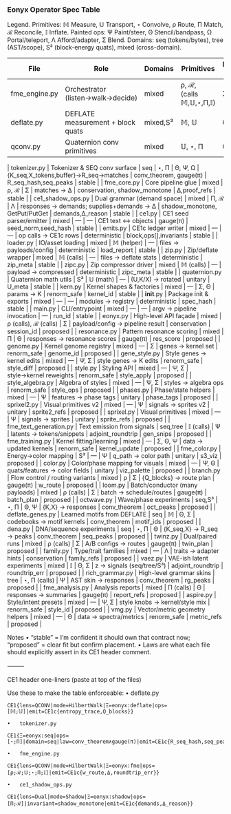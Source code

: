 ### Eonyx Operator Spec Table

Legend. Primitives: 𝕄 Measure, 𝕌 Transport, ⋆ Convolve, ρ Route, Π Match, ℛ Reconcile, 𝕀 Inflate.
Painted ops: Ψ Paint/steer, Θ Stencil/bandpass, Ω Portal/teleport, Λ Afford/adapter, Σ Blend.
Domains: seq (tokens/bytes), tree (AST/scope), S³ (block-energy quats), mixed (cross-domain).

| File | Role | Domains | Primitives | Painted Ops | Signals (In→Out) | Laws | CE1c Emits | Status |
| --- | --- | --- | --- | --- | --- | --- | --- | --- |
| fme_engine.py | Orchestrator (listen→walk→decide) | mixed | ρ, ℛ, (calls 𝕄,𝕌,⋆,Π,𝕀) | Σ, Λ | {Q_blocks}→w; matches→Δ | conservation, gauge(π) | w_route,Δ,roundtrip_err | stable |
| deflate.py | DEFLATE measurement + block quats | mixed,S³ | 𝕄, 𝕌 | Θ | payload → {hist,codebooks,Q_blocks} | gauge(π), unitary_commute | entropy_trace,Q_blocks | stable |
| qconv.py | Quaternion conv primitives | mixed | 𝕌, ⋆, Π | Θ | (K,X,B;D) → R | conv_theorem, unitary_commute | R_hash | stable |

| tokenizer.py | Tokenizer & SEQ conv surface | seq | ⋆, Π | Θ, Ψ, Ω | {K_seq,X_tokens,buffer}→R_seq→matches | conv_theorem, gauge(π) | R_seq_hash,seq_peaks | stable |
| fme_core.py | Core pipeline glue | mixed | ρ, ℛ | Σ | matches → Δ | conservation, shadow_monotone | Δ,proof_refs | stable |
| ce1_shadow_ops.py | Dual grammar (demand space) | mixed | Π, ℛ | Λ | responses → demands; supplies+demands → Δ | shadow_monotone, GetPut/PutGet | demands,Δ_reason | stable |
| ce1.py | CE1 seed parser/emitter | mixed | — | — | CE1 text ↔ objects | gauge(π) | seed_norm,seed_hash | stable |
| emits.py | CE1c ledger writer | mixed | — | — | op calls → CE1c rows | deterministic | block,ops[],invariants | stable |
| loader.py | IO/asset loading | mixed | 𝕄 (helper) | — | files → payloads/config | deterministic | load_report | stable |
| zip.py | Zip/deflate wrapper | mixed | 𝕄 (calls) | — | files → deflate stats | deterministic | zip_meta | stable |
| zipc.py | Zip compressor driver | mixed | 𝕄 (calls) | — | payload → compressed | deterministic | zipc_meta | stable |
| quaternion.py | Quaternion math utils | S³ | 𝕌 (math) | — | (U,K/X) → rotated | unitary | U_meta | stable |
| kern.py | Kernel shapes & factories | mixed | — | Σ, Θ | params → K | renorm_safe | kernel_id | stable |
| __init__.py | Package init & exports | mixed | — | — | modules → registry | deterministic | spec_hash | stable |
| main.py | CLI/entrypoint | mixed | — | — | argv → pipeline invocation | — | run_id | stable |
| eonyx.py | High-level API façade | mixed | ρ (calls), ℛ (calls) | Σ | payload/config → pipeline result | conservation | session_id | proposed |
| resonance.py | Pattern resonance scoring | mixed | Π | Θ | responses → resonance scores | gauge(π) | res_score | proposed |
| genome.py | Kernel genome registry | mixed | — | Σ | genes → kernel set | renorm_safe | genome_id | proposed |
| gene_style.py | Style genes → kernel edits | mixed | — | Ψ, Σ | style genes → K edits | renorm_safe | style_diff | proposed |
| style.py | Styling API | mixed | — | Ψ, Σ | style→kernel reweights | renorm_safe | style_apply | proposed |
| style_algebra.py | Algebra of styles | mixed | — | Ψ, Σ | styles → algebra ops | renorm_safe | style_ops | proposed |
| phases.py | Phase/state helpers | mixed | — | Ψ | features → phase tags | unitary | phase_tags | proposed |
| sprixel2.py | Visual primitives v2 | mixed | — | Ψ | signals → sprites v2 | unitary | sprite2_refs | proposed |
| sprixel.py | Visual primitives | mixed | — | Ψ | signals → sprites | unitary | sprite_refs | proposed |
| fme_text_generation.py | Text emission from signals | seq,tree | 𝕀 (calls) | Ψ | latents → tokens/snippets | adjoint_roundtrip | gen_snips | proposed |
| fme_training.py | Kernel fitting/learning | mixed | — | Σ, Θ, Ψ | data → updated kernels | renorm_safe | kernel_update | proposed |
| fme_color.py | Energy→color mapping | S³ | — | Ψ | q_path → color path | unitary | s3_viz | proposed |
| color.py | Color/phase mapping for visuals | mixed | — | Ψ, Θ | quats/features → color fields | unitary | viz_palette | proposed |
| branch.py | Flow control / routing variants | mixed | ρ | Σ | {Q_blocks} → route plan | gauge(π) | w_route | proposed |
| loom.py | Batch/conductor (many payloads) | mixed | ρ (calls) | Σ | batch → schedule/routes | gauge(π) | batch_plan | proposed |
| octwave.py | Wave/phase experiments | seq,S³ | ⋆, Π | Θ, Ψ | {K,X} → responses | conv_theorem | oct_peaks | proposed |
| deflate_genes.py | Learned motifs from DEFLATE | seq | 𝕄 | Θ, Σ | codebooks → motif kernels | conv_theorem | motif_ids | proposed |
| dena.py | DNA/sequence experiments | seq | ⋆, Π | Θ | {K_seq,X} → R_seq → peaks | conv_theorem | seq_peaks | proposed |
| twinz.py | Dual/paired runs | mixed | ρ (calls) | Σ | A/B configs → routes | gauge(π) | twin_plan | proposed |
| family.py | Type/trait families | mixed | — | Λ | traits → adapter hints | conservation | family_refs | proposed |
| vaez.py | VAE-ish latent experiments | mixed | 𝕀 | Θ, Σ | z → signals (seq/tree/S³) | adjoint_roundtrip | roundtrip_err | proposed |
| rich_grammar.py | High-level grammar skins | tree | ⋆, Π (calls) | Ψ | AST skin → responses | conv_theorem | rg_peaks | proposed |
| fme_analysis.py | Analysis reports | mixed | Π (calls) | Θ | responses → summaries | gauge(π) | report_refs | proposed |
| aspire.py | Style/intent presets | mixed | — | Ψ, Σ | style knobs → kernel/style mix | renorm_safe | style_id | proposed |
| vmg.py | Vector/metric geometry helpers | mixed | — | Θ | data → spectra/metrics | renorm_safe | metric_refs | proposed |

Notes
• “stable” = I’m confident it should own that contract now; “proposed” = clear fit but confirm placement.
• Laws are what each file should explicitly assert in its CE1 header comment.

⸻

CE1 header one-liners (paste at top of the files)

Use these to make the table enforceable:
	•	deflate.py

```text
CE1{lens=QCONV|mode=HilbertWalk|Ξ=eonyx:deflate|ops=[𝕄;𝕌]|emit=CE1c{entropy_trace,Q_blocks}}
```

	•	tokenizer.py

```text
CE1{Ξ=eonyx:seq|ops=[⋆;Π]|domain=seq|law=conv_theorem∧gauge(π)|emit=CE1c{R_seq_hash,seq_peaks}}
```

	•	fme_engine.py

```text
CE1{lens=QCONV|mode=HilbertWalk|Ξ=eonyx:fme|ops=[ρ;ℛ;𝕌;⋆;Π;𝕀]|emit=CE1c{w_route,Δ,roundtrip_err}}
```



	•	ce1_shadow_ops.py

```text
CE1{lens=Dual|mode=Shadow|Ξ=eonyx:shadow|ops=[Π;ℛ]|invariant=shadow_monotone|emit=CE1c{demands,Δ_reason}}
```

